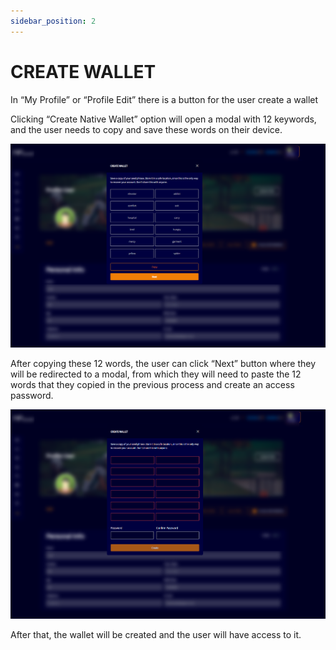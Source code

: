 ```yaml
--- 
sidebar_position: 2
---
```


# CREATE WALLET

In “My Profile” or “Profile Edit” there is a button for the user create a wallet

Clicking “Create Native Wallet” option will open a modal with 12 keywords, and the user needs to copy and save these words on their device.

![1](./../assets/createcarteiranova1.png)

After copying these 12 words, the user can click “Next” button where they will be redirected to a modal, from which they will need to paste the 12 words that they copied in the previous process and create an access password.

![1](./../assets/criarcarteiranova.png)

After that, the wallet will be created and the user will have access to it.

